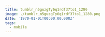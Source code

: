 ```yaml
---
title: tumblr_n5guzgTy6q1rdf37to1_1280
image: ./tumblr_n5guzgTy6q1rdf37to1_1280.png
date: '1970-01-01T00:00:00.000Z'
tags:
  - mobile
---
```



